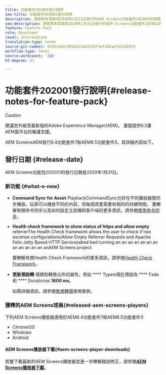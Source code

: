 ```yaml
---
title: 功能套件202001發行說明
seo-title: 功能套件202001發行說明
description: 請依照本頁取得2020年1月31日發行的AEM Screens功能套件202001的相關資訊。
seo-description: 請依照本頁取得2020年1月31日發行的AEM Screens功能套件202001的相關資訊。
feature: Feature Pack
role: Developer
level: Intermediate
translation-type: tm+mt
source-git-commit: 9d36c0ebc985b815ab41d3f3ef44baefa22db915
workflow-type: tm+mt
source-wordcount: '286'
ht-degree: 3%

---
```



# 功能套件202001發行說明{#release-notes-for-feature-pack}

>[!CAUTION]
>
>建議您升級至最新版的Adobe Experience Manager(AEM)。 畫面提供6.3畫AEM面平台的維護支援。

AEM ScreensAEM發行6.4功能套件7和AEM6.5功能套件3，其詳細內容如下。

## 發行日期 {#release-date}

AEM Screens功能包202001的發行日期是2020年1月31日。

### 新功能 {#what-s-new}

* **Command Sync for Asset**
PlaybackCommandSync允許在不同播放器間同步播放。玩家可以播放不同的內容，但每個資產需要有相同的持續時間。
要瞭解有關命令同步以及如何設定主設備和客戶端的更多資訊，請參閱[使用命令同步](using-command-sync.md)。

* **Health check framework to show status of https and allow empty**
referrerThe Health Check framework allows the user to check if two excense configurations(Allow Empty Referrer Requests and Apache Felix Jetty Based HTTP Service)abed bed running an an an an an an an an an an an an anAEM Screens project.

   要瞭解有關Health Check Framework的更多資訊，請參閱[Health Check Framework](/help/user-guide/configuring-screens-introduction.md#health-check-framework)。

* **更新預設轉**
場類型轉換元件的屬性，例如 
**** Typeis現在預設為 **** Fade和 **** Durationas  **1600 ms**。

   如需詳細資訊，請參閱[套用轉場](/help/user-guide/applying-transitions.md)使用案例。


### 獲釋的AEM Screens球員{#released-aem-screens-players}

下列AEM Screens播放器適用於AEM6.4功能套件7和AEM6.5功能套件3:

* ChromeOS
* Windows
* Android

#### AEM Screens播放器下載{#aem-screens-player-downloads}

若要下載最新的AEM Screens播放器並進一步瞭解錯誤修正，請參閱&#x200B;[**AEM Screens播放器下載**](https://download.macromedia.com/screens/)。
